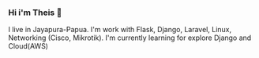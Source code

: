 ### Hi i'm Theis 👋
I live in Jayapura-Papua. I'm work with Flask, Django, Laravel, Linux, Networking (Cisco, Mikrotik). I'm currently learning for explore Django and Cloud(AWS)



